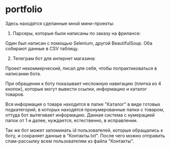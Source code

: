 # portfolio
Здесь находятся сделанные мной мини-проекты: 


1. Парсеры, которые были написаны по заказу на фрилансе:

Один был написан с помощью Selenium, другой BeautifulSoup.
Оба собирают данные в CSV таблицу.


2. Телеграм бот для интернет магазина:

Проект некоммерческий, писал для себя, чтобы попрактиковаться в написании бота.

При обращении к боту показывает несложную навигацию (плитка из 4 кнопок), которые могут вывести ссылки, информацию и каталог товаров.

Вся информация о товаре находится в папке "Каталог" в виде готовых подкатегорий, в которых находятся пронумерованные папки с товаром, оттуда бот вытягивает информацию.
Данная система с нумерацией папок от 1 и далее, нуждается, естественно, в исправлении.

Так же бот может запоминать id пользователей, которые обращались к боту, и сохраняет данные в "Контакты.txt".
После чего можно отправить спам-рассылку всем пользователям из файла "Контакты".
